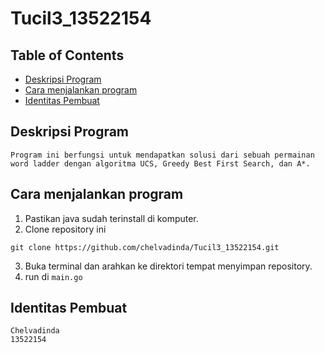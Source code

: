 # Tucil3_13522154

## Table of Contents
* [Deskripsi Program](#deskripsi-program)
* [Cara menjalankan program](#cara-menjalankan-program)
* [Identitas Pembuat](#identitas-pembuat)

## Deskripsi Program
    Program ini berfungsi untuk mendapatkan solusi dari sebuah permainan word ladder dengan algoritma UCS, Greedy Best First Search, dan A*.


## Cara menjalankan program
1. Pastikan java sudah terinstall di komputer.
2. Clone repository ini 
```
git clone https://github.com/chelvadinda/Tucil3_13522154.git
```
3. Buka terminal dan arahkan ke direktori tempat menyimpan repository.
4. run di `main.go`

## Identitas Pembuat
    Chelvadinda
    13522154
